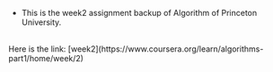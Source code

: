 - This is the week2 assignment backup of Algorithm of Princeton University.
<br/>
  Here is the link: [week2](https://www.coursera.org/learn/algorithms-part1/home/week/2)
